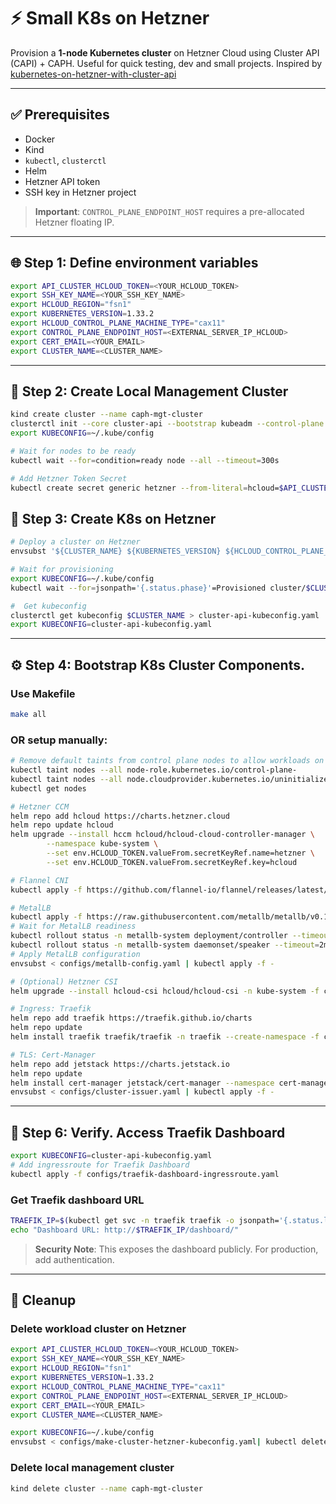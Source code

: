 # ⚡ Small K8s on Hetzner

Provision a **1-node Kubernetes cluster** on Hetzner Cloud using Cluster API (CAPI) + CAPH. Useful for quick testing, dev and small projects. Inspired by [kubernetes-on-hetzner-with-cluster-api](https://community.hetzner.com/tutorials/kubernetes-on-hetzner-with-cluster-api)

---

## ✅ Prerequisites

- Docker
- Kind
- `kubectl`, `clusterctl`
- Helm
- Hetzner API token
- SSH key in Hetzner project

> **Important**: `CONTROL_PLANE_ENDPOINT_HOST` requires a pre-allocated Hetzner floating IP.

---

## 🌐 Step 1: Define environment variables

```bash
export API_CLUSTER_HCLOUD_TOKEN=<YOUR_HCLOUD_TOKEN>
export SSH_KEY_NAME=<YOUR_SSH_KEY_NAME>
export HCLOUD_REGION="fsn1"
export KUBERNETES_VERSION=1.33.2
export HCLOUD_CONTROL_PLANE_MACHINE_TYPE="cax11"
export CONTROL_PLANE_ENDPOINT_HOST=<EXTERNAL_SERVER_IP_HCLOUD>
export CERT_EMAIL=<YOUR_EMAIL>
export CLUSTER_NAME=<CLUSTER_NAME>
```

---

## 🧰 Step 2: Create Local Management Cluster

```bash
kind create cluster --name caph-mgt-cluster
clusterctl init --core cluster-api --bootstrap kubeadm --control-plane kubeadm --infrastructure hetzner
export KUBECONFIG=~/.kube/config

# Wait for nodes to be ready
kubectl wait --for=condition=ready node --all --timeout=300s

# Add Hetzner Token Secret
kubectl create secret generic hetzner --from-literal=hcloud=$API_CLUSTER_HCLOUD_TOKEN
```

## 🚀 Step 3: Create K8s on Hetzner
```bash
# Deploy a cluster on Hetzner
envsubst '${CLUSTER_NAME} ${KUBERNETES_VERSION} ${HCLOUD_CONTROL_PLANE_MACHINE_TYPE} ${CONTROL_PLANE_ENDPOINT_HOST} ${HCLOUD_REGION} ${SSH_KEY_NAME}'  < configs/make-cluster-hetzner-kubeconfig.yaml | kubectl apply -f -

# Wait for provisioning
export KUBECONFIG=~/.kube/config
kubectl wait --for=jsonpath='{.status.phase}'=Provisioned cluster/$CLUSTER_NAME --timeout=600s

#  Get kubeconfig
clusterctl get kubeconfig $CLUSTER_NAME > cluster-api-kubeconfig.yaml
export KUBECONFIG=cluster-api-kubeconfig.yaml
```

---

## ⚙️ Step 4: Bootstrap K8s Cluster Components.

### Use Makefile
```bash
make all
```

### OR setup manually:

```bash
# Remove default taints from control plane nodes to allow workloads on the control plane.
kubectl taint nodes --all node-role.kubernetes.io/control-plane-
kubectl taint nodes --all node.cloudprovider.kubernetes.io/uninitialized-
kubectl get nodes

# Hetzner CCM
helm repo add hcloud https://charts.hetzner.cloud
helm repo update hcloud
helm upgrade --install hccm hcloud/hcloud-cloud-controller-manager \
        --namespace kube-system \
        --set env.HCLOUD_TOKEN.valueFrom.secretKeyRef.name=hetzner \
        --set env.HCLOUD_TOKEN.valueFrom.secretKeyRef.key=hcloud

# Flannel CNI
kubectl apply -f https://github.com/flannel-io/flannel/releases/latest/download/kube-flannel.yml

# MetalLB
kubectl apply -f https://raw.githubusercontent.com/metallb/metallb/v0.15.2/config/manifests/metallb-native.yaml
# Wait for MetalLB readiness
kubectl rollout status -n metallb-system deployment/controller --timeout=2m
kubectl rollout status -n metallb-system daemonset/speaker --timeout=2m
# Apply MetalLB configuration
envsubst < configs/metallb-config.yaml | kubectl apply -f -

# (Optional) Hetzner CSI
helm upgrade --install hcloud-csi hcloud/hcloud-csi -n kube-system -f configs/csi-values.yaml

# Ingress: Traefik
helm repo add traefik https://traefik.github.io/charts
helm repo update
helm install traefik traefik/traefik -n traefik --create-namespace -f configs/traefik-values.yaml

# TLS: Cert-Manager
helm repo add jetstack https://charts.jetstack.io
helm repo update
helm install cert-manager jetstack/cert-manager --namespace cert-manager --create-namespace --set crds.enabled=true
envsubst < configs/cluster-issuer.yaml | kubectl apply -f -
```

---

## 🧪 Step 6: Verify. Access Traefik Dashboard
```bash
export KUBECONFIG=cluster-api-kubeconfig.yaml
# Add ingressroute for Traefik Dashboard
kubectl apply -f configs/traefik-dashboard-ingressroute.yaml
```

### Get Traefik dashboard URL
``` bash
TRAEFIK_IP=$(kubectl get svc -n traefik traefik -o jsonpath='{.status.loadBalancer.ingress[0].ip}')
echo "Dashboard URL: http://$TRAEFIK_IP/dashboard/"
```

> **Security Note**: This exposes the dashboard publicly. For production, add authentication.

---

## 🧹 Cleanup

### Delete workload cluster on Hetzner

```bash
export API_CLUSTER_HCLOUD_TOKEN=<YOUR_HCLOUD_TOKEN>
export SSH_KEY_NAME=<YOUR_SSH_KEY_NAME>
export HCLOUD_REGION="fsn1"
export KUBERNETES_VERSION=1.33.2
export HCLOUD_CONTROL_PLANE_MACHINE_TYPE="cax11"
export CONTROL_PLANE_ENDPOINT_HOST=<EXTERNAL_SERVER_IP_HCLOUD>
export CERT_EMAIL=<YOUR_EMAIL>
export CLUSTER_NAME=<CLUSTER_NAME>

export KUBECONFIG=~/.kube/config
envsubst < configs/make-cluster-hetzner-kubeconfig.yaml| kubectl delete -f -
```

### Delete local management cluster
```bash
kind delete cluster --name caph-mgt-cluster
```
